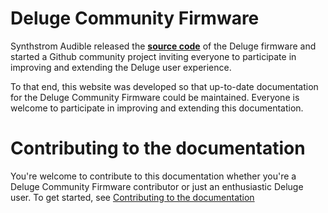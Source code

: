 # Deluge Community Firmware

Synthstrom Audible released the [**source code**](https://github.com/SynthstromAudible/DelugeFirmware/wiki/How%E2%80%90To-Guides) of the Deluge firmware and started a Github community project inviting everyone to participate in improving and extending the Deluge user experience.

To that end, this website was developed so that up-to-date documentation for the Deluge Community Firmware could be maintained. Everyone is welcome to participate in improving and extending this documentation.

# Contributing to the documentation

You're welcome to contribute to this documentation whether you're a Deluge Community Firmware contributor or just an enthusiastic Deluge user. To get started, see [Contributing to the documentation](/docs/contributing/contributing-to-the-docs.md)